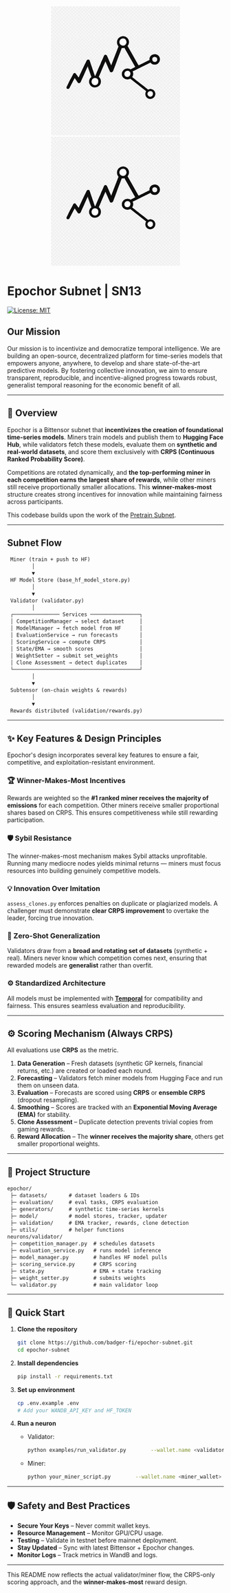 <div align="center">
    <img src="docs/assets/epochor_logo.png#gh-dark-mode-only" width="300px">
    <img src="docs/assets/epochor_logo.png#gh-light-mode-only" width="300px">
</div>

# Epochor Subnet | SN13

[![License: MIT](https://img.shields.io/badge/License-MIT-yellow.svg)](https://opensource.org/licenses/MIT)

## Our Mission
Our mission is to incentivize and democratize temporal intelligence. We are building an open-source, decentralized platform for time-series models that empowers anyone, anywhere, to develop and share state-of-the-art predictive models. By fostering collective innovation, we aim to ensure transparent, reproducible, and incentive-aligned progress towards robust, generalist temporal reasoning for the economic benefit of all.

---

## 📜 Overview

Epochor is a Bittensor subnet that **incentivizes the creation of foundational time-series models**. Miners train models and publish them to **Hugging Face Hub**, while validators fetch these models, evaluate them on **synthetic and real-world datasets**, and score them exclusively with **CRPS (Continuous Ranked Probability Score)**.  

Competitions are rotated dynamically, and **the top-performing miner in each competition earns the largest share of rewards**, while other miners still receive proportionally smaller allocations. This **winner-makes-most** structure creates strong incentives for innovation while maintaining fairness across participants.

This codebase builds upon the work of the [Pretrain Subnet](https://github.com/opentensor/pretrain).

---

## Subnet Flow

```
 Miner (train + push to HF) 
        │
        ▼
 HF Model Store (base_hf_model_store.py)
        │
        ▼
 Validator (validator.py)
        │
 ┌─────────────── Services ────────────────┐
 │ CompetitionManager → select dataset     │
 │ ModelManager → fetch model from HF      │
 │ EvaluationService → run forecasts       │
 │ ScoringService → compute CRPS           │
 │ State/EMA → smooth scores               │
 │ WeightSetter → submit set_weights       │
 │ Clone Assessment → detect duplicates    │
 └─────────────────────────────────────────┘
        │
        ▼
 Subtensor (on-chain weights & rewards)
        │
        ▼
 Rewards distributed (validation/rewards.py)
```

---

## ✨ Key Features & Design Principles

Epochor's design incorporates several key features to ensure a fair, competitive, and exploitation-resistant environment.

### 🏆 Winner-Makes-Most Incentives
Rewards are weighted so the **#1 ranked miner receives the majority of emissions** for each competition. Other miners receive smaller proportional shares based on CRPS. This ensures competitiveness while still rewarding participation.

### 🛡️ Sybil Resistance
The winner-makes-most mechanism makes Sybil attacks unprofitable. Running many mediocre nodes yields minimal returns — miners must focus resources into building genuinely competitive models.

### 💡 Innovation Over Imitation
`assess_clones.py` enforces penalties on duplicate or plagiarized models. A challenger must demonstrate **clear CRPS improvement** to overtake the leader, forcing true innovation.

### 🧠 Zero-Shot Generalization
Validators draw from a **broad and rotating set of datasets** (synthetic + real). Miners never know which competition comes next, ensuring that rewarded models are **generalist** rather than overfit.

### ⚙️ Standardized Architecture
All models must be implemented with **[Temporal](https://github.com/your-repo/temporal)** for compatibility and fairness. This ensures seamless evaluation and reproducibility.

---

## ⚙️ Scoring Mechanism (Always CRPS)

All evaluations use **CRPS** as the metric.  

1. **Data Generation** – Fresh datasets (synthetic GP kernels, financial returns, etc.) are created or loaded each round.  
2. **Forecasting** – Validators fetch miner models from Hugging Face and run them on unseen data.  
3. **Evaluation** – Forecasts are scored using **CRPS** or **ensemble CRPS** (dropout resampling).  
4. **Smoothing** – Scores are tracked with an **Exponential Moving Average (EMA)** for stability.  
5. **Clone Assessment** – Duplicate detection prevents trivial copies from gaming rewards.  
6. **Reward Allocation** – The **winner receives the majority share**, others get smaller proportional weights.  

---

## 📂 Project Structure

```
epochor/
 ├─ datasets/       # dataset loaders & IDs
 ├─ evaluation/     # eval tasks, CRPS evaluation
 ├─ generators/     # synthetic time-series kernels
 ├─ model/          # model stores, tracker, updater
 ├─ validation/     # EMA tracker, rewards, clone detection
 ├─ utils/          # helper functions
neurons/validator/
 ├─ competition_manager.py  # schedules datasets
 ├─ evaluation_service.py   # runs model inference
 ├─ model_manager.py        # handles HF model pulls
 ├─ scoring_service.py      # CRPS scoring
 ├─ state.py                # EMA + state tracking
 ├─ weight_setter.py        # submits weights
 └─ validator.py            # main validator loop
```

---

## 🚀 Quick Start

1. **Clone the repository**
   ```bash
   git clone https://github.com/badger-fi/epochor-subnet.git
   cd epochor-subnet
   ```

2. **Install dependencies**
   ```bash
   pip install -r requirements.txt
   ```

3. **Set up environment**
   ```bash
   cp .env.example .env
   # Add your WANDB_API_KEY and HF_TOKEN
   ```

4. **Run a neuron**
   - Validator:
     ```bash
     python examples/run_validator.py        --wallet.name <validator_wallet>        --wallet.hotkey <validator_hotkey>        --subtensor.network <network_name>        --netuid <epochor_netuid>
     ```
   - Miner:
     ```bash
     python your_miner_script.py        --wallet.name <miner_wallet>        --wallet.hotkey <miner_hotkey>        --subtensor.network <network_name>        --netuid <epochor_netuid>
     ```

---

## 🛡️ Safety and Best Practices
- **Secure Your Keys** – Never commit wallet keys.  
- **Resource Management** – Monitor GPU/CPU usage.  
- **Testing** – Validate in testnet before mainnet deployment.  
- **Stay Updated** – Sync with latest Bittensor + Epochor changes.  
- **Monitor Logs** – Track metrics in WandB and logs.  

---

This README now reflects the actual validator/miner flow, the CRPS-only scoring approach, and the **winner-makes-most** reward design.
